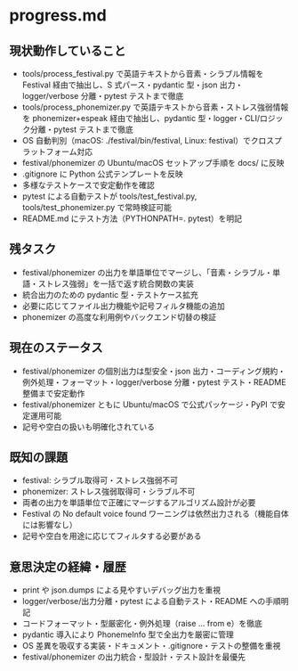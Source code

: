 # progress.md

## 現状動作していること

- tools/process_festival.py で英語テキストから音素・シラブル情報を Festival 経由で抽出し、S 式パース・pydantic 型・json 出力・logger/verbose 分離・pytest テストまで徹底
- tools/process_phonemizer.py で英語テキストから音素・ストレス強弱情報を phonemizer+espeak 経由で抽出し、pydantic 型・logger・CLI/ロジック分離・pytest テストまで徹底
- OS 自動判別（macOS: ./festival/bin/festival, Linux: festival）でクロスプラットフォーム対応
- festival/phonemizer の Ubuntu/macOS セットアップ手順を docs/ に反映
- .gitignore に Python 公式テンプレートを反映
- 多様なテストケースで安定動作を確認
- pytest による自動テストが tools/test_festival.py, tools/test_phonemizer.py で常時検証可能
- README.md にテスト方法（PYTHONPATH=. pytest）を明記

## 残タスク

- festival/phonemizer の出力を単語単位でマージし、「音素・シラブル・単語・ストレス強弱」を一括で返す統合関数の実装
- 統合出力のための pydantic 型・テストケース拡充
- 必要に応じてファイル出力機能や記号フィルタ機能の追加
- phonemizer の高度な利用例やバックエンド切替の検証

## 現在のステータス

- festival/phonemizer の個別出力は型安全・json 出力・コーディング規約・例外処理・フォーマット・logger/verbose 分離・pytest テスト・README 整備まで安定動作
- festival/phonemizer ともに Ubuntu/macOS で公式パッケージ・PyPI で安定運用可能
- 記号や空白の扱いも明確化されている

## 既知の課題

- festival: シラブル取得可・ストレス強弱不可
- phonemizer: ストレス強弱取得可・シラブル不可
- 両者の出力を単語単位で正確にマージするアルゴリズム設計が必要
- Festival の No default voice found ワーニングは依然出力される（機能自体には影響なし）
- 記号や空白を用途に応じてフィルタする必要がある

## 意思決定の経緯・履歴

- print や json.dumps による見やすいデバッグ出力を重視
- logger/verbose/出力分離・pytest による自動テスト・README への手順明記
- コードフォーマット・型厳密化・例外処理（raise ... from e）を徹底
- pydantic 導入により PhonemeInfo 型で全出力を厳密に管理
- OS 差異を吸収する実装・ドキュメント・.gitignore・テストの整備を重視
- festival/phonemizer の出力統合・型設計・テスト設計を最優先
